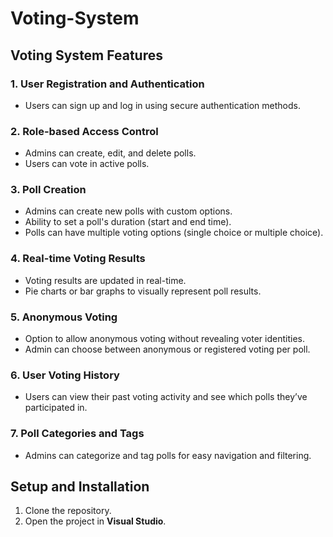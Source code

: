 # Voting-System

## Voting System Features

### 1. User Registration and Authentication
- Users can sign up and log in using secure authentication methods.

### 2. Role-based Access Control
- Admins can create, edit, and delete polls.
- Users can vote in active polls.

### 3. Poll Creation
- Admins can create new polls with custom options.
- Ability to set a poll's duration (start and end time).
- Polls can have multiple voting options (single choice or multiple choice).

### 4. Real-time Voting Results
- Voting results are updated in real-time.
- Pie charts or bar graphs to visually represent poll results.

### 5. Anonymous Voting
- Option to allow anonymous voting without revealing voter identities.
- Admin can choose between anonymous or registered voting per poll.

### 6. User Voting History
- Users can view their past voting activity and see which polls they’ve participated in.

### 7. Poll Categories and Tags
- Admins can categorize and tag polls for easy navigation and filtering.

## Setup and Installation
1. Clone the repository.
2. Open the project in **Visual Studio**.
